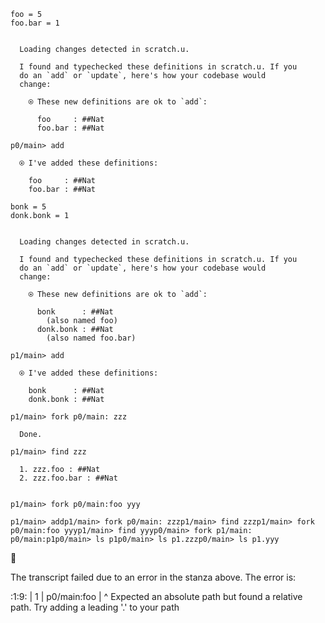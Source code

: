 ```unison
foo = 5
foo.bar = 1
```

```ucm

  Loading changes detected in scratch.u.

  I found and typechecked these definitions in scratch.u. If you
  do an `add` or `update`, here's how your codebase would
  change:
  
    ⍟ These new definitions are ok to `add`:
    
      foo     : ##Nat
      foo.bar : ##Nat

```
```ucm
p0/main> add

  ⍟ I've added these definitions:
  
    foo     : ##Nat
    foo.bar : ##Nat

```
```unison
bonk = 5
donk.bonk = 1
```

```ucm

  Loading changes detected in scratch.u.

  I found and typechecked these definitions in scratch.u. If you
  do an `add` or `update`, here's how your codebase would
  change:
  
    ⍟ These new definitions are ok to `add`:
    
      bonk      : ##Nat
        (also named foo)
      donk.bonk : ##Nat
        (also named foo.bar)

```
```ucm
p1/main> add

  ⍟ I've added these definitions:
  
    bonk      : ##Nat
    donk.bonk : ##Nat

p1/main> fork p0/main: zzz

  Done.

p1/main> find zzz

  1. zzz.foo : ##Nat
  2. zzz.foo.bar : ##Nat
  

p1/main> fork p0/main:foo yyy

```

```ucm
p1/main> addp1/main> fork p0/main: zzzp1/main> find zzzp1/main> fork p0/main:foo yyyp1/main> find yyyp0/main> fork p1/main: p0/main:p1p0/main> ls p1p0/main> ls p1.zzzp0/main> ls p1.yyy
```


🛑

The transcript failed due to an error in the stanza above. The error is:

<none>:1:9:
  |
1 | p0/main:foo
  |         ^
Expected an absolute path but found a relative path. Try adding a leading '.' to your path

